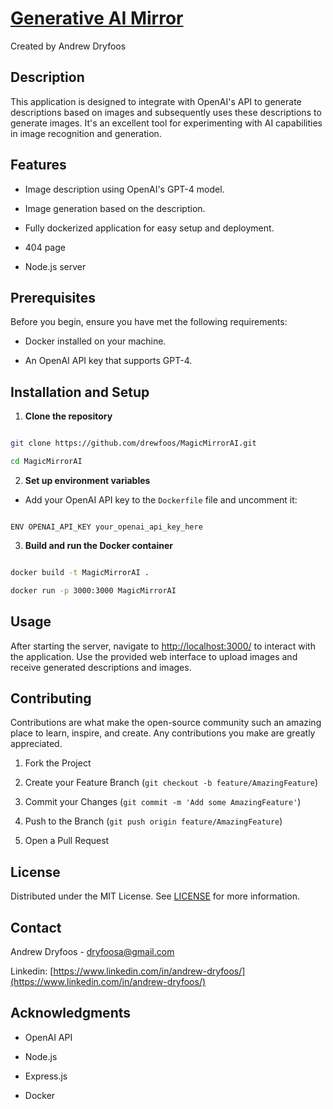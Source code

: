 # [Generative AI Mirror](https://magic-mirror.fly.dev/)

  Created by Andrew Dryfoos

## Description

  

This application is designed to integrate with OpenAI's API to generate descriptions based on images and subsequently uses these descriptions to generate images. It's an excellent tool for experimenting with AI capabilities in image recognition and generation.

  

## Features

  

- Image description using OpenAI's GPT-4 model.

- Image generation based on the description.

- Fully dockerized application for easy setup and deployment.
- 404 page
- Node.js server

  

## Prerequisites

  

Before you begin, ensure you have met the following requirements:

- Docker installed on your machine.

- An OpenAI API key that supports GPT-4.

  

## Installation and Setup

  

1. **Clone the repository**

```bash

git clone https://github.com/drewfoos/MagicMirrorAI.git

cd MagicMirrorAI

```

  

2.  **Set up environment variables**

- Add your OpenAI API key to the `Dockerfile` file and uncomment it:

```plaintext

ENV OPENAI_API_KEY your_openai_api_key_here

```

  

3.  **Build and run the Docker container**

```bash

docker build -t MagicMirrorAI .

docker run -p 3000:3000 MagicMirrorAI

```

  

## Usage

  

After starting the server, navigate to [http://localhost:3000/](http://localhost:3000/) to interact with the application. Use the provided web interface to upload images and receive generated descriptions and images.

  

## Contributing

  

Contributions are what make the open-source community such an amazing place to learn, inspire, and create. Any contributions you make are greatly appreciated.

  

1. Fork the Project

2. Create your Feature Branch (`git checkout -b feature/AmazingFeature`)

3. Commit your Changes (`git commit -m 'Add some AmazingFeature'`)

4. Push to the Branch (`git push origin feature/AmazingFeature`)

5. Open a Pull Request

  

## License

  

Distributed under the MIT License. See [LICENSE](LICENSE) for more information.

  

## Contact

  

Andrew Dryfoos - dryfoosa@gmail.com

  

Linkedin: [https://www.linkedin.com/in/andrew-dryfoos/](https://www.linkedin.com/in/andrew-dryfoos/)

  

## Acknowledgments

  

- OpenAI API

- Node.js

- Express.js

- Docker